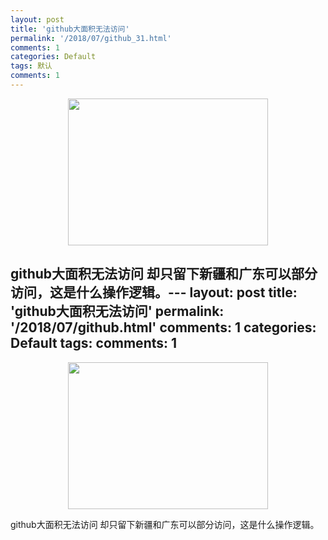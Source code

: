```yaml
---
layout: post
title: 'github大面积无法访问'
permalink: '/2018/07/github_31.html'
comments: 1
categories: Default
tags: 默认
comments: 1
---
```

<div style="clear: both; text-align: center;"><a href="http://www.terrychan.org/wp-content/uploads/2018/07/TIM-25E6-2588-25AA-25E5-259B-25BE20180731163933.png" style="margin-left: 1em; margin-right: 1em;"><img border="0" data-original-height="770" data-original-width="1045" height="235" src="http://www.terrychan.org/wp-content/uploads/2018/07/TIM-25E6-2588-25AA-25E5-259B-25BE20180731163933-300x221.png" width="320"/></a></div>

github大面积无法访问 却只留下新疆和广东可以部分访问，这是什么操作逻辑。---
layout: post
title: 'github大面积无法访问'
permalink: '/2018/07/github.html'
comments: 1
categories: Default
tags: 
comments: 1
---
<div class="separator" style="clear: both; text-align: center;"><a href="https://4.bp.blogspot.com/-WHJ0s3h2C_k/W2AgjGZ5diI/AAAAAAABTJY/WER09FHFtLcnlmbbsZMfNBJgyYNvqUjxACLcBGAs/s1600/TIM%25E6%2588%25AA%25E5%259B%25BE20180731163933.png" imageanchor="1" style="margin-left: 1em; margin-right: 1em;"><img border="0" data-original-height="770" data-original-width="1045" height="235" src="https://4.bp.blogspot.com/-WHJ0s3h2C_k/W2AgjGZ5diI/AAAAAAABTJY/WER09FHFtLcnlmbbsZMfNBJgyYNvqUjxACLcBGAs/s320/TIM%25E6%2588%25AA%25E5%259B%25BE20180731163933.png" width="320"/></a></div>

github大面积无法访问 却只留下新疆和广东可以部分访问，这是什么操作逻辑。